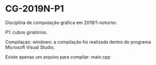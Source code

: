 ﻿# CG-2019N-P1

Disciplina de computação gráfica em 2019/1-noturno.

P1: cubos giratórios.

Compilaçao:
windows: a compilação foi realizada dentro do programa Microsoft Visual Studio.

Existe apenas um arquivo para compilar: main.cpp
